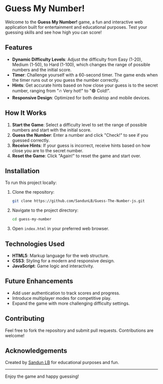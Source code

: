 # Guess My Number!

Welcome to the **Guess My Number!** game, a fun and interactive web application built for entertainment and educational purposes. Test your guessing skills and see how high you can score!

## Features

- **Dynamic Difficulty Levels**: Adjust the difficulty from Easy (1-20), Medium (1-50), to Hard (1-100), which changes the range of possible numbers and the initial score.
- **Timer**: Challenge yourself with a 60-second timer. The game ends when the timer runs out or you guess the number correctly.
- **Hints**: Get accurate hints based on how close your guess is to the secret number, ranging from "🔥 Very hot!" to "🟢 Cold!".
- **Responsive Design**: Optimized for both desktop and mobile devices.

## How It Works

1. **Start the Game**: Select a difficulty level to set the range of possible numbers and start with the initial score.
2. **Guess the Number**: Enter a number and click "Check!" to see if you guessed correctly.
3. **Receive Hints**: If your guess is incorrect, receive hints based on how close you are to the secret number.
4. **Reset the Game**: Click "Again!" to reset the game and start over.

## Installation

To run this project locally:

1. Clone the repository:
    ```bash
    git clone https://github.com/SandunLB/Guess-The-Number-js.git
    ```

2. Navigate to the project directory:
    ```bash
    cd guess-my-number
    ```

3. Open `index.html` in your preferred web browser.

## Technologies Used

- **HTML5**: Markup language for the web structure.
- **CSS3**: Styling for a modern and responsive design.
- **JavaScript**: Game logic and interactivity.

## Future Enhancements

- Add user authentication to track scores and progress.
- Introduce multiplayer modes for competitive play.
- Expand the game with more challenging difficulty settings.

## Contributing

Feel free to fork the repository and submit pull requests. Contributions are welcome!


## Acknowledgements

Created by [Sandun LB](https://github.com/SandunLB) for educational purposes and fun.

---

Enjoy the game and happy guessing!
